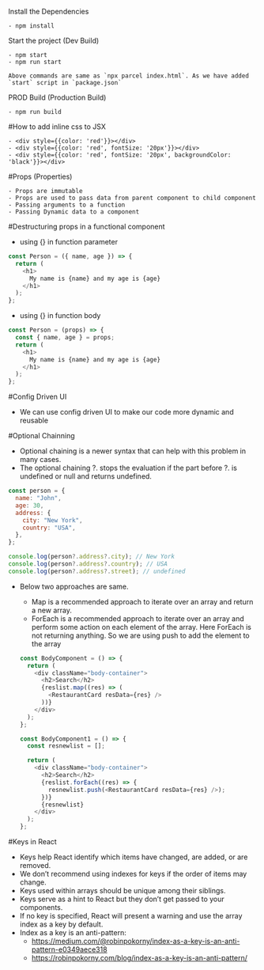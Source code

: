 Install the Dependencies

    - npm install

Start the project (Dev Build)

    - npm start
    - npm run start

    Above commands are same as `npx parcel index.html`. As we have added `start` script in `package.json`

PROD Build (Production Build)

    - npm run build

#How to add inline css to JSX

    - <div style={{color: 'red'}}></div>
    - <div style={{color: 'red', fontSize: '20px'}}></div>
    - <div style={{color: 'red', fontSize: '20px', backgroundColor: 'black'}}></div>

#Props (Properties)

    - Props are immutable
    - Props are used to pass data from parent component to child component
    - Passing arguments to a function
    - Passing Dynamic data to a component

#Destructuring props in a functional component

- using {} in function parameter

```js
const Person = ({ name, age }) => {
  return (
    <h1>
      My name is {name} and my age is {age}
    </h1>
  );
};
```

- using {} in function body

```js
const Person = (props) => {
  const { name, age } = props;
  return (
    <h1>
      My name is {name} and my age is {age}
    </h1>
  );
};
```

#Config Driven UI

- We can use config driven UI to make our code more dynamic and reusable

#Optional Chainning

- Optional chaining is a newer syntax that can help with this problem in many cases.
- The optional chaining ?. stops the evaluation if the part before ?. is undefined or null and returns undefined.

```js
const person = {
  name: "John",
  age: 30,
  address: {
    city: "New York",
    country: "USA",
  },
};

console.log(person?.address?.city); // New York
console.log(person?.address?.country); // USA
console.log(person?.address?.street); // undefined
```

- Below two approaches are same.

  - Map is a recommended approach to iterate over an array and return a new array.
  - ForEach is a recommended approach to iterate over an array and perform some action on each element of the array. Here ForEach is not returning anything. So we are using push to add the element to the array

  ```js
  const BodyComponent = () => {
    return (
      <div className="body-container">
        <h2>Search</h2>
        {reslist.map((res) => (
          <RestaurantCard resData={res} />
        ))}
      </div>
    );
  };
  ```

  ```js
  const BodyComponent1 = () => {
    const resnewlist = [];

    return (
      <div className="body-container">
        <h2>Search</h2>
        {reslist.forEach((res) => {
          resnewlist.push(<RestaurantCard resData={res} />);
        })}
        {resnewlist}
      </div>
    );
  };
  ```

#Keys in React

- Keys help React identify which items have changed, are added, or are removed.
- We don’t recommend using indexes for keys if the order of items may change.
- Keys used within arrays should be unique among their siblings.
- Keys serve as a hint to React but they don’t get passed to your components.
- If no key is specified, React will present a warning and use the array index as a key by default.
- Index as a key is an anti-pattern:
  - https://medium.com/@robinpokorny/index-as-a-key-is-an-anti-pattern-e0349aece318
  - https://robinpokorny.com/blog/index-as-a-key-is-an-anti-pattern/
